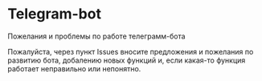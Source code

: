 # Telegram-bot
Пожелания и проблемы по работе телеграмм-бота

Пожалуйста, через пункт Issues вносите предложения и пожелания по развитию бота, добалению новых функций и, если какая-то функция работает неправильно или непонятно.
